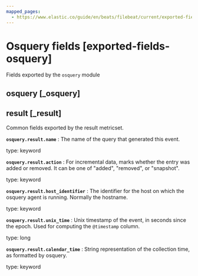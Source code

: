 ```yaml
---
mapped_pages:
  - https://www.elastic.co/guide/en/beats/filebeat/current/exported-fields-osquery.html
---
```


# Osquery fields [exported-fields-osquery]

Fields exported by the `osquery` module


## osquery [_osquery]




## result [_result]

Common fields exported by the result metricset.


**`osquery.result.name`**
:   The name of the query that generated this event.

type: keyword


**`osquery.result.action`**
:   For incremental data, marks whether the entry was added or removed. It can be one of "added", "removed", or "snapshot".

type: keyword


**`osquery.result.host_identifier`**
:   The identifier for the host on which the osquery agent is running. Normally the hostname.

type: keyword


**`osquery.result.unix_time`**
:   Unix timestamp of the event, in seconds since the epoch. Used for computing the `@timestamp` column.

type: long


**`osquery.result.calendar_time`**
:   String representation of the collection time, as formatted by osquery.

type: keyword


